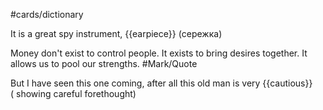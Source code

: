 #cards/dictionary 

It is a great spy instrument, {{earpiece}} (сережка) <!--SR:!2024-02-05,10,270-->

Money don't exist to control people. It exists to bring desires together. It allows us to pool our strengths. #Mark/Quote 

But I have seen this one coming, after all this old man is very {{cautious}} ( showing careful forethought) 